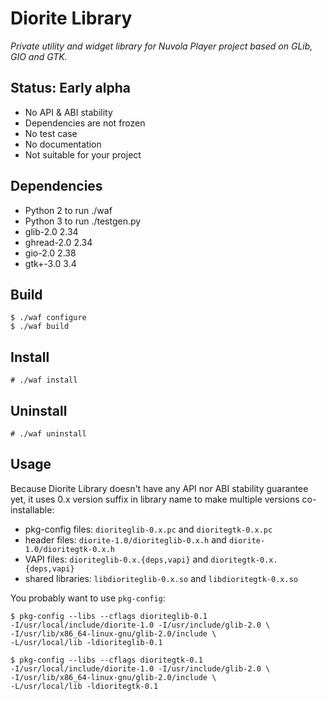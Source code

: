 Diorite Library
===============

_Private utility and widget library for Nuvola Player project based on GLib, GIO and GTK._

Status: Early alpha
--------------------

  - No API & ABI stability
  - Dependencies are not frozen
  - No test case
  - No documentation
  - Not suitable for your project

Dependencies
------------

  - Python 2 to run ./waf
  - Python 3 to run ./testgen.py
  - glib-2.0 2.34
  - ghread-2.0 2.34
  - gio-2.0 2.38
  - gtk+-3.0 3.4

Build
-----

    $ ./waf configure
    $ ./waf build

Install
-------

    # ./waf install
    
Uninstall
---------

    # ./waf uninstall

Usage
-----

Because Diorite Library doesn't have any API nor ABI stability guarantee yet,
it uses 0.x version suffix in library name to make multiple versions co-installable:

  * pkg-config files: ``dioriteglib-0.x.pc`` and ``dioritegtk-0.x.pc``
  * header files: ``diorite-1.0/dioriteglib-0.x.h`` and ``diorite-1.0/dioritegtk-0.x.h``
  * VAPI files: ``dioriteglib-0.x.{deps,vapi}`` and ``dioritegtk-0.x.{deps,vapi}``
  * shared libraries: ``libdioriteglib-0.x.so`` and ``libdioritegtk-0.x.so``

You probably want to use ``pkg-config``:

    $ pkg-config --libs --cflags dioriteglib-0.1
    -I/usr/local/include/diorite-1.0 -I/usr/include/glib-2.0 \
    -I/usr/lib/x86_64-linux-gnu/glib-2.0/include \
    -L/usr/local/lib -ldioriteglib-0.1
    
    $ pkg-config --libs --cflags dioritegtk-0.1
    -I/usr/local/include/diorite-1.0 -I/usr/include/glib-2.0 \
    -I/usr/lib/x86_64-linux-gnu/glib-2.0/include \
    -L/usr/local/lib -ldioritegtk-0.1
